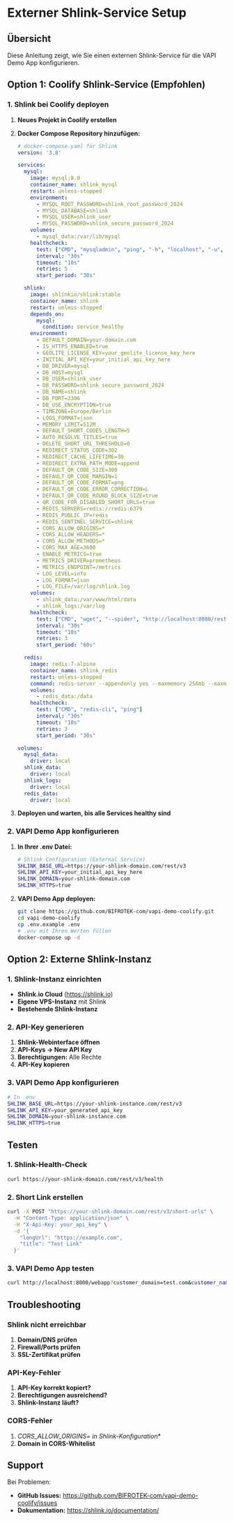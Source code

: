 # Externer Shlink-Service Setup

## Übersicht

Diese Anleitung zeigt, wie Sie einen externen Shlink-Service für die VAPI Demo App konfigurieren.

## Option 1: Coolify Shlink-Service (Empfohlen)

### 1. Shlink bei Coolify deployen

1. **Neues Projekt in Coolify erstellen**
2. **Docker Compose Repository hinzufügen:**
   ```yaml
   # docker-compose.yaml für Shlink
   version: '3.8'
   
   services:
     mysql:
       image: mysql:8.0
       container_name: shlink_mysql
       restart: unless-stopped
       environment:
         - MYSQL_ROOT_PASSWORD=shlink_root_password_2024
         - MYSQL_DATABASE=shlink
         - MYSQL_USER=shlink_user
         - MYSQL_PASSWORD=shlink_secure_password_2024
       volumes:
         - mysql_data:/var/lib/mysql
       healthcheck:
         test: ["CMD", "mysqladmin", "ping", "-h", "localhost", "-u", "root", "-p$$MYSQL_ROOT_PASSWORD"]
         interval: "30s"
         timeout: "10s"
         retries: 5
         start_period: "30s"
   
     shlink:
       image: shlinkio/shlink:stable
       container_name: shlink
       restart: unless-stopped
       depends_on:
         mysql:
           condition: service_healthy
       environment:
         - DEFAULT_DOMAIN=your-domain.com
         - IS_HTTPS_ENABLED=true
         - GEOLITE_LICENSE_KEY=your_geolite_license_key_here
         - INITIAL_API_KEY=your_initial_api_key_here
         - DB_DRIVER=mysql
         - DB_HOST=mysql
         - DB_USER=shlink_user
         - DB_PASSWORD=shlink_secure_password_2024
         - DB_NAME=shlink
         - DB_PORT=3306
         - DB_USE_ENCRYPTION=true
         - TIMEZONE=Europe/Berlin
         - LOGS_FORMAT=json
         - MEMORY_LIMIT=512M
         - DEFAULT_SHORT_CODES_LENGTH=5
         - AUTO_RESOLVE_TITLES=true
         - DELETE_SHORT_URL_THRESHOLD=0
         - REDIRECT_STATUS_CODE=302
         - REDIRECT_CACHE_LIFETIME=30
         - REDIRECT_EXTRA_PATH_MODE=append
         - DEFAULT_QR_CODE_SIZE=300
         - DEFAULT_QR_CODE_MARGIN=1
         - DEFAULT_QR_CODE_FORMAT=png
         - DEFAULT_QR_CODE_ERROR_CORRECTION=L
         - DEFAULT_QR_CODE_ROUND_BLOCK_SIZE=true
         - QR_CODE_FOR_DISABLED_SHORT_URLS=true
         - REDIS_SERVERS=redis://redis:6379
         - REDIS_PUBLIC_IP=redis
         - REDIS_SENTINEL_SERVICE=shlink
         - CORS_ALLOW_ORIGINS=*
         - CORS_ALLOW_HEADERS=*
         - CORS_ALLOW_METHODS=*
         - CORS_MAX_AGE=3600
         - ENABLE_METRICS=true
         - METRICS_DRIVER=prometheus
         - METRICS_ENDPOINT=/metrics
         - LOG_LEVEL=info
         - LOG_FORMAT=json
         - LOG_FILE=/var/log/shlink.log
       volumes:
         - shlink_data:/var/www/html/data
         - shlink_logs:/var/log
       healthcheck:
         test: ["CMD", "wget", "--spider", "http://localhost:8080/rest/v3/health"]
         interval: "30s"
         timeout: "10s"
         retries: 3
         start_period: "60s"
   
     redis:
       image: redis:7-alpine
       container_name: shlink_redis
       restart: unless-stopped
       command: redis-server --appendonly yes --maxmemory 256mb --maxmemory-policy allkeys-lru
       volumes:
         - redis_data:/data
       healthcheck:
         test: ["CMD", "redis-cli", "ping"]
         interval: "30s"
         timeout: "10s"
         retries: 3
         start_period: "30s"
   
   volumes:
     mysql_data:
       driver: local
     shlink_data:
       driver: local
     shlink_logs:
       driver: local
     redis_data:
       driver: local
   ```

3. **Deployen und warten, bis alle Services healthy sind**

### 2. VAPI Demo App konfigurieren

1. **In Ihrer .env Datei:**
   ```bash
   # Shlink Configuration (External Service)
   SHLINK_BASE_URL=https://your-shlink-domain.com/rest/v3
   SHLINK_API_KEY=your_initial_api_key_here
   SHLINK_DOMAIN=your-shlink-domain.com
   SHLINK_HTTPS=true
   ```

2. **VAPI Demo App deployen:**
   ```bash
   git clone https://github.com/BIFROTEK-com/vapi-demo-coolify.git
   cd vapi-demo-coolify
   cp .env.example .env
   # .env mit Ihren Werten füllen
   docker-compose up -d
   ```

## Option 2: Externe Shlink-Instanz

### 1. Shlink-Instanz einrichten

- **Shlink.io Cloud** (https://shlink.io)
- **Eigene VPS-Instanz** mit Shlink
- **Bestehende Shlink-Instanz**

### 2. API-Key generieren

1. **Shlink-Webinterface öffnen**
2. **API-Keys → New API Key**
3. **Berechtigungen:** Alle Rechte
4. **API-Key kopieren**

### 3. VAPI Demo App konfigurieren

```bash
# In .env
SHLINK_BASE_URL=https://your-shlink-instance.com/rest/v3
SHLINK_API_KEY=your_generated_api_key
SHLINK_DOMAIN=your-shlink-instance.com
SHLINK_HTTPS=true
```

## Testen

### 1. Shlink-Health-Check

```bash
curl https://your-shlink-domain.com/rest/v3/health
```

### 2. Short Link erstellen

```bash
curl -X POST "https://your-shlink-domain.com/rest/v3/short-urls" \
  -H "Content-Type: application/json" \
  -H "X-Api-Key: your_api_key" \
  -d '{
    "longUrl": "https://example.com",
    "title": "Test Link"
  }'
```

### 3. VAPI Demo App testen

```bash
curl http://localhost:8000/webapp?customer_domain=test.com&customer_name=Test&customer_email=test@test.com&company_name=Test%20Company
```

## Troubleshooting

### Shlink nicht erreichbar

1. **Domain/DNS prüfen**
2. **Firewall/Ports prüfen**
3. **SSL-Zertifikat prüfen**

### API-Key-Fehler

1. **API-Key korrekt kopiert?**
2. **Berechtigungen ausreichend?**
3. **Shlink-Instanz läuft?**

### CORS-Fehler

1. **CORS_ALLOW_ORIGINS=* in Shlink-Konfiguration**
2. **Domain in CORS-Whitelist**

## Support

Bei Problemen:
- **GitHub Issues:** https://github.com/BIFROTEK-com/vapi-demo-coolify/issues
- **Dokumentation:** https://shlink.io/documentation/
